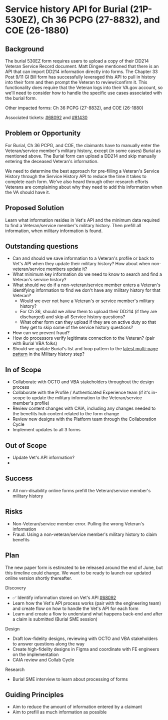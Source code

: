 
# Service history API for Burial (21P-530EZ), Ch 36 PCPG (27-8832), and COE (26-1880)

## Background

The burial 530EZ form requires users to upload a copy of their DD214 Veteran Service Record document. Matt Dingee mentioned that there is an API that can import DD214 information directly into forms. The Chapter 33 Post 9/11 GI Bill form has successfully leveraged this API to pull in history into their form and then prompt the Veteran to review/confirm it. This functionality does require that the Veteran logs into their VA.gov account, so we'll need to consider how to handle the specific use cases associated with the burial form.

Other impacted forms: Ch 36 PCPG (27-8832), and COE (26-1880) 

Associated tickets: [#68092](https://github.com/department-of-veterans-affairs/va.gov-team/issues/68092) and [#81430](https://github.com/orgs/department-of-veterans-affairs/projects/1237/views/1?sliceBy%5BcolumnId%5D=Assignees&sliceBy%5Bvalue%5D=fiorella-io&pane=issue&itemId=62886109)


## Problem or Opportunity
For Burial, Ch 36 PCPG, and COE, the claimants have to manually enter the Veteran/service member's military history, except (in some cases) Burial as mentioned above. The Burial form can upload a DD214 and skip manually entering the deceased Veteran's information. 

We need to determine the best approach for pre-filling a Veteran's Service History through the Service History API to reduce the time it takes to complete each form. 
We've also heard through other research efforts Veterans are complaining about why they need to add this information when the VA should have it. 

## Proposed Solution

Learn what information resides in Vet's API and the minimum data required to find a Veteran/service member's military history. Then prefill all information, when military information is found. 

## Outstanding questions
- Can and should we save information to a Veteran's profile or back to Vet's API when they update their military history? How about when non-veteran/service members update it?
- What minimum key information do we need to know to search and find a Veteran's service history?
- What should we do if a non-veteran/service member enters a Veteran's identifying information to find we don't have any military history for that Veteran?
     - Would we ever not have a Veteran's or service member's military history?
     - For Ch 36, should we allow them to upload their DD214 (if they are discharged) and skip all Service history questions?
     - What other form can they upload if they are on active duty so that they get to skip some of the service history questions?
- How can we prevent fraud?
- How do processors verify legitimate connection to the Veteran? (pair with Burial VBA folks)
- Should we update Burial's list and loop pattern to the [latest multi-page pattern](https://design.va.gov/patterns/ask-users-for/multiple-responses#how-to-design-and-build---multi-page) in the Military history step?

## In of Scope
- Collaborate with OCTO and VBA stakeholders throughout the design process
- Collaborate with the Profile / Authenticated Experience team (if it's in-scope to update the military information to the Veteran/service member's profile)
- Review content changes with CAIA, including any changes needed to the benefits hub content related to the form change
- Review new designs with the Platform team through the Collaboration Cycle
- Implement updates to all 3 forms

  
## Out of Scope
- Update Vet's API information?
- 

## Success
- All non-disability online forms prefill the Veteran/service member's military history
  
## Risks
- Non-Veteran/service member error. Pulling the wrong Veteran's information
- Fraud. Using a non-veteran/service member's military history to claim benefits

## Plan

The new paper form is estimated to be released around the end of June, but this timeline could change. We want to be ready to launch our updated online version shortly thereafter.

Discovery 
- ✅ Identify information stored on Vet's API [#68092](https://github.com/department-of-veterans-affairs/va.gov-team/issues/68092)
- Learn how the Vet's API process works (pair with the engineering team) and create flow on how to handle the Vet's API for each form
- Learn and create a flow to understand what happens back-end and after a claim is submitted (Burial SME session)

Design

- Draft low-fidelity designs, reviewing with OCTO and VBA stakeholders to answer questions along the way
- Create high-fidelity designs in Figma and coordinate with FE engineers on the implementation
- CAIA review and Collab Cycle

Research
- Burial SME interview to learn about processing of forms


## Guiding Principles

- Aim to reduce the amount of information entered by a claimant
- Aim to prefill as much information as possible


